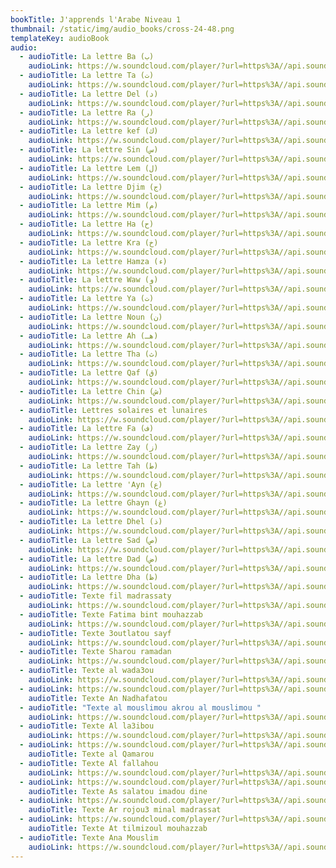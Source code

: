 ```yaml
---
bookTitle: J'apprends l'Arabe Niveau 1
thumbnail: /static/img/audio_books/cross-24-48.png
templateKey: audioBook
audio:
  - audioTitle: La lettre Ba (ب)
    audioLink: https://w.soundcloud.com/player/?url=https%3A//api.soundcloud.com/tracks/1125323158&color=%23ff5500&auto_play=true&hide_related=true&show_comments=false&show_user=true
  - audioTitle: La lettre Ta (ت)
    audioLink: https://w.soundcloud.com/player/?url=https%3A//api.soundcloud.com/tracks/1125323233&color=%23ff5500&auto_play=true&hide_related=true&show_comments=false&show_user=true
  - audioTitle: La lettre Del (د)
    audioLink: https://w.soundcloud.com/player/?url=https%3A//api.soundcloud.com/tracks/1125323173&color=%23ff5500&auto_play=true&hide_related=true&show_comments=false&show_user=true
  - audioTitle: La lettre Ra (ر)
    audioLink: https://w.soundcloud.com/player/?url=https%3A//api.soundcloud.com/tracks/1125323218&color=%23ff5500&auto_play=true&hide_related=true&show_comments=false&show_user=true
  - audioTitle: La lettre kef (ك)
    audioLink: https://w.soundcloud.com/player/?url=https%3A//api.soundcloud.com/tracks/1125323197&color=%23ff5500&auto_play=true&hide_related=true&show_comments=false&show_user=true
  - audioTitle: La lettre Sin (س)
    audioLink: https://w.soundcloud.com/player/?url=https%3A//api.soundcloud.com/tracks/1125323227&color=%23ff5500&auto_play=true&hide_related=true&show_comments=false&show_user=true
  - audioTitle: La lettre Lem (ل)
    audioLink: https://w.soundcloud.com/player/?url=https%3A//api.soundcloud.com/tracks/1125323203&color=%23ff5500&auto_play=true&hide_related=true&show_comments=false&show_user=true
  - audioTitle: La lettre Djim (ج)
    audioLink: https://w.soundcloud.com/player/?url=https%3A//api.soundcloud.com/tracks/1125323182&color=%23ff5500&auto_play=true&hide_related=true&show_comments=false&show_user=true
  - audioTitle: La lettre Mim (م)
    audioLink: https://w.soundcloud.com/player/?url=https%3A//api.soundcloud.com/tracks/1125323209&color=%23ff5500&auto_play=true&hide_related=true&show_comments=false&show_user=true
  - audioTitle: La lettre Ha (ح)
    audioLink: https://w.soundcloud.com/player/?url=https%3A//api.soundcloud.com/tracks/1125323137&color=%23ff5500&auto_play=true&hide_related=true&show_comments=false&show_user=true
  - audioTitle: La lettre Kra (خ)
    audioLink: https://w.soundcloud.com/player/?url=https%3A//api.soundcloud.com/tracks/1125323200&color=%23ff5500&auto_play=true&hide_related=true&show_comments=false&show_user=true
  - audioTitle: La lettre Hamza (ء)
    audioLink: https://w.soundcloud.com/player/?url=https%3A//api.soundcloud.com/tracks/1125323191&color=%23ff5500&auto_play=true&hide_related=true&show_comments=false&show_user=true
  - audioTitle: La lettre Waw (و)
    audioLink: https://w.soundcloud.com/player/?url=https%3A//api.soundcloud.com/tracks/1125323245&color=%23ff5500&auto_play=true&hide_related=true&show_comments=false&show_user=true
  - audioTitle: La lettre Ya (ت)
    audioLink: https://w.soundcloud.com/player/?url=https%3A//api.soundcloud.com/tracks/1125323248&color=%23ff5500&auto_play=true&hide_related=true&show_comments=false&show_user=true
  - audioTitle: La lettre Noun (ن)
    audioLink: https://w.soundcloud.com/player/?url=https%3A//api.soundcloud.com/tracks/1125323212&color=%23ff5500&auto_play=true&hide_related=true&show_comments=false&show_user=true
  - audioTitle: La lettre Ah (هـ)
    audioLink: https://w.soundcloud.com/player/?url=https%3A//api.soundcloud.com/tracks/1125323155&color=%23ff5500&auto_play=true&hide_related=true&show_comments=false&show_user=true
  - audioTitle: La lettre Tha (ث)
    audioLink: https://w.soundcloud.com/player/?url=https%3A//api.soundcloud.com/tracks/1125323242&color=%23ff5500&auto_play=true&hide_related=true&show_comments=false&show_user=true
  - audioTitle: La lettre Qaf (ق)
    audioLink: https://w.soundcloud.com/player/?url=https%3A//api.soundcloud.com/tracks/1125323215&color=%23ff5500&auto_play=true&hide_related=true&show_comments=false&show_user=true
  - audioTitle: La lettre Chin (ش)
    audioLink: https://w.soundcloud.com/player/?url=https%3A//api.soundcloud.com/tracks/1125323164&color=%23ff5500&auto_play=true&hide_related=true&show_comments=false&show_user=true
  - audioTitle: Lettres solaires et lunaires
    audioLink: https://w.soundcloud.com/player/?url=https%3A//api.soundcloud.com/tracks/1125323254&color=%23ff5500&auto_play=true&hide_related=true&show_comments=false&show_user=true
  - audioTitle: La lettre Fa (ف)
    audioLink: https://w.soundcloud.com/player/?url=https%3A//api.soundcloud.com/tracks/1125323131&color=%23ff5500&auto_play=true&hide_related=true&show_comments=false&show_user=true
  - audioTitle: La lettre Zay (ز)
    audioLink: https://w.soundcloud.com/player/?url=https%3A//api.soundcloud.com/tracks/1125323251&color=%23ff5500&auto_play=true&hide_related=true&show_comments=false&show_user=true
  - audioTitle: La lettre Tah (ط)
    audioLink: https://w.soundcloud.com/player/?url=https%3A//api.soundcloud.com/tracks/1125323239&color=%23ff5500&auto_play=true&hide_related=false&show_comments=true&show_user=true
  - audioTitle: La lettre 'Ayn (ع)
    audioLink: https://w.soundcloud.com/player/?url=https%3A//api.soundcloud.com/tracks/1125323149&color=%23ff5500&auto_play=true&hide_related=true&show_comments=false&show_user=true
  - audioTitle: La lettre Ghayn (غ)
    audioLink: https://w.soundcloud.com/player/?url=https%3A//api.soundcloud.com/tracks/1125323188&color=%23ff5500&auto_play=true&hide_related=true&show_comments=false&show_user=true
  - audioTitle: La lettre Dhel (ذ)
    audioLink: https://w.soundcloud.com/player/?url=https%3A//api.soundcloud.com/tracks/1125323179&color=%23ff5500&auto_play=true&hide_related=true&show_comments=false&show_user=true
  - audioTitle: La lettre Sad (ص)
    audioLink: https://w.soundcloud.com/player/?url=https%3A//api.soundcloud.com/tracks/1125323224&color=%23ff5500&auto_play=true&hide_related=true&show_comments=false&show_user=true
  - audioTitle: La lettre Dad (ض)
    audioLink: https://w.soundcloud.com/player/?url=https%3A//api.soundcloud.com/tracks/1125323170&color=%23ff5500&auto_play=true&hide_related=true&show_comments=false&show_user=true
  - audioTitle: La lettre Dha (ظ)
    audioLink: https://w.soundcloud.com/player/?url=https%3A//api.soundcloud.com/tracks/1125323176&color=%23ff5500&auto_play=true&hide_related=true&show_comments=false&show_user=true
  - audioTitle: Texte fil madrassaty
    audioLink: https://w.soundcloud.com/player/?url=https%3A//api.soundcloud.com/tracks/1125323320&color=%23ff5500&auto_play=true&hide_related=true&show_comments=false&show_user=true
  - audioTitle: Texte Fatima bint mouhazzab
    audioLink: https://w.soundcloud.com/player/?url=https%3A//api.soundcloud.com/tracks/1125323317&color=%23ff5500&auto_play=true&hide_related=true&show_comments=false&show_user=true&show_reposts=false&show_teaser=false&visual=true
  - audioTitle: Texte 3outlatou sayf
    audioLink: https://w.soundcloud.com/player/?url=https%3A//api.soundcloud.com/tracks/1125323314&color=%23ff5500&auto_play=true&hide_related=true&show_comments=false&show_user=true
  - audioTitle: Texte Sharou ramadan
    audioLink: https://w.soundcloud.com/player/?url=https%3A//api.soundcloud.com/tracks/1125323311&color=%23ff5500&auto_play=true&hide_related=true&show_comments=false&show_user=true
  - audioTitle: Texte al wada3ou
    audioLink: https://w.soundcloud.com/player/?url=https%3A//api.soundcloud.com/tracks/1125323308&color=%23ff5500&auto_play=true&hide_related=true&show_comments=false&show_user=true
  - audioLink: https://w.soundcloud.com/player/?url=https%3A//api.soundcloud.com/tracks/1125323302&color=%23ff5500&auto_play=true&hide_related=true&show_comments=false&show_user=true
    audioTitle: Texte An Nadhafatou
  - audioTitle: "Texte al mouslimou akrou al mouslimou "
    audioLink: https://w.soundcloud.com/player/?url=https%3A//api.soundcloud.com/tracks/1125323296&color=%23ff5500&auto_play=true&hide_related=true&show_comments=false&show_user=true
  - audioTitle: Texte Al la3ibou
    audioLink: https://w.soundcloud.com/player/?url=https%3A//api.soundcloud.com/tracks/1125323293&color=%23ff5500&auto_play=true&hide_related=true&show_comments=false&show_user=true
  - audioLink: https://w.soundcloud.com/player/?url=https%3A//api.soundcloud.com/tracks/1125323290&color=%23ff5500&auto_play=true&hide_related=true&show_comments=false&show_user=true
    audioTitle: Texte al Qamarou
  - audioTitle: Texte Al fallahou
    audioLink: https://w.soundcloud.com/player/?url=https%3A//api.soundcloud.com/tracks/1125323287&color=%23ff5500&auto_play=true&hide_related=true&show_comments=false&show_user=true
  - audioLink: https://w.soundcloud.com/player/?url=https%3A//api.soundcloud.com/tracks/1125323284&color=%23ff5500&auto_play=true&hide_related=true&show_comments=false&show_user=true
    audioTitle: Texte As salatou imadou dine
  - audioLink: https://w.soundcloud.com/player/?url=https%3A//api.soundcloud.com/tracks/1125323275&color=%23ff5500&auto_play=true&hide_related=true&show_comments=false&show_user=true
    audioTitle: Texte Ar rojou3 minal madrassat
  - audioLink: https://w.soundcloud.com/player/?url=https%3A//api.soundcloud.com/tracks/1125323263&color=%23ff5500&auto_play=true&hide_related=true&show_comments=false&show_user=true
    audioTitle: Texte At tilmizoul mouhazzab
  - audioTitle: Texte Ana Mouslim
    audioLink: https://w.soundcloud.com/player/?url=https%3A//api.soundcloud.com/tracks/1125323257&color=%23ff5500&auto_play=true&hide_related=true&show_comments=false&show_user=true
---
```

